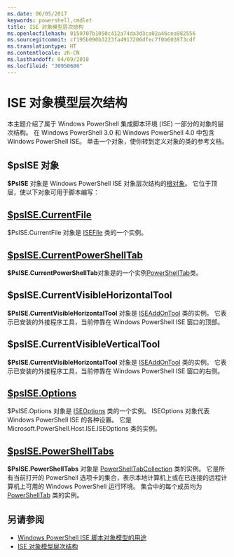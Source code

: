 ```yaml
---
ms.date: 06/05/2017
keywords: powershell,cmdlet
title: ISE 对象模型层次结构
ms.openlocfilehash: 0159707b1050c412a74da3d3ca02a46cea982556
ms.sourcegitcommit: cf195b090b3223fa4917206dfec7f0b603873cdf
ms.translationtype: HT
ms.contentlocale: zh-CN
ms.lasthandoff: 04/09/2018
ms.locfileid: "30950686"
---
```

# <a name="the-ise-object-model-hierarchy"></a>ISE 对象模型层次结构

本主题介绍了属于 Windows PowerShell 集成脚本环境 (ISE) 一部分的对象的层次结构。
在 Windows PowerShell 3.0 和 Windows PowerShell 4.0 中包含 Windows PowerShell ISE。
单击一个对象，使你转到定义对象的类的参考文档。

## <a name="psise-object"></a>$psISE 对象

**$PsISE** 对象是 Windows PowerShell ISE 对象层次结构的[根对象](The-ObjectModelRoot-Object.md)。
它位于顶层，使以下对象可用于脚本编写：

## <a name="psisecurrentfilethe-isefile-objectmd"></a>[$psISE.CurrentFile](The-ISEFile-Object.md)

$PsISE.CurrentFile 对象是 [ISEFile](The-ISEFile-Object.md) 类的一个实例。

## <a name="psisecurrentpowershelltabthe-powershelltab-objectmd"></a>[$psISE.CurrentPowerShellTab](The-PowerShellTab-Object.md)

**$PsISE.CurrentPowerShellTab**对象是的一个实例[PowerShellTab](The-PowerShellTab-Object.md)类。

## <a name="psisecurrentvisiblehorizontaltool"></a>$psISE.CurrentVisibleHorizontalTool

**$PsISE.CurrentVisibleHorizontalTool** 对象是 [ISEAddOnTool](The-ISEAddOnTool-Object.md) 类的实例。
它表示已安装的外接程序工具，当前停靠在 Windows PowerShell ISE 窗口的顶部。

## <a name="psisecurrentvisibleverticaltool"></a>$psISE.CurrentVisibleVerticalTool

**$PsISE.CurrentVisibleHorizontalTool** 对象是 [ISEAddOnTool](The-ISEAddOnTool-Object.md) 类的实例。
它表示已安装的外接程序工具，当前停靠在 Windows PowerShell ISE 窗口的右侧。

## <a name="psiseoptionsthe-iseoptions-objectmd"></a>[$psISE.Options](The-ISEOptions-Object.md)

$PsISE.Options 对象是 [ISEOptions](The-ISEOptions-Object.md) 类的一个实例。
ISEOptions 对象代表 Windows PowerShell ISE 的各种设置。
它是 Microsoft.PowerShell.Host.ISE.ISEOptions 类的实例。

## <a name="psisepowershelltabsthe-powershelltabcollection-objectmd"></a>[$psISE.PowerShellTabs](The-PowerShellTabCollection-Object.md)

**$PsISE.PowerShellTabs** 对象是 [PowerShellTabCollection](The-PowerShellTabCollection-Object.md) 类的实例。
它是所有当前打开的 PowerShell 选项卡的集合，表示本地计算机上或在已连接的远程计算机上可用的 Windows PowerShell 运行环境。
集合中的每个成员均为 [PowerShellTab](The-PowerShellTab-Object.md) 类的实例。

## <a name="see-also"></a>另请参阅

- [Windows PowerShell ISE 脚本对象模型的用途](Purpose-of-the-Windows-PowerShell-ISE-Scripting-Object-Model.md)
- [ISE 对象模型层次结构](The-ISE-Object-Model-Hierarchy.md)